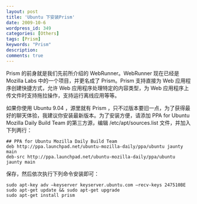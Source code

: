 ```yaml
---
layout: post
title: 'Ubuntu 下安装Prism'
date: 2009-10-6
wordpress_id: 349
categories: [Others]
tags: [Prism]
keywords: "Prism"
description: 
comments: true
---
```

Prism 的前身就是我们先前所介绍的 WebRunner。WebRunner 现在已经是 Mozilla Labs 中的一个项目，并更名成了 Prism。Prism 支持直接为 Web 应用程序创建快捷方式，允许 Web 应用程序处理特定的内容类型，为 Web 应用程序上传文件时支持拖拉操作，支持运行离线应用等等。

如果你使用 Ubuntu 9.04 ，源里就有 Prism ，只不过版本要旧一点，为了获得最好的聊天体验，我建议你安装最新版本。为了安装方便，请添加 PPA for Ubuntu Mozilla Daily Build Team 的第三方源，编辑 /etc/apt/sources.list 文件，并加入下列两行：

```
## PPA for Ubuntu Mozilla Daily Build Team
deb http://ppa.launchpad.net/ubuntu-mozilla-daily/ppa/ubuntu jaunty main
deb-src http://ppa.launchpad.net/ubuntu-mozilla-daily/ppa/ubuntu jaunty main 
```

保存，然后依次执行下列命令安装即可：

```
sudo apt-key adv –keyserver keyserver.ubuntu.com –recv-keys 247510BE
sudo apt-get update && sudo apt-get upgrade
sudo apt-get install prism
```

